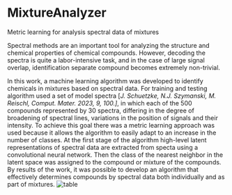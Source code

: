# MixtureAnalyzer
Metric learning for analysis spectral data of mixtures

Spectral methods are an important tool for analyzing the structure and chemical properties of chemical compounds. However, decoding the spectra is
quite a labor-intensive task, and in the case of large signal overlap, identification separate сompound becomes extremely non-trivial.

In this work, a machine learning algorithm was developed to identify chemicals in mixtures based on spectral data. For training and testing
algorithm used a set of model spectra [_J. Schuetzke, N.J. Szymanski, M. Reischl, Comput. Mater. 2023, 9, 100.]_, in which each of the 500 compounds represented by 30 spectra, differing in the degree of broadening of spectral lines, variations in the position of signals and their intensity.
To achieve this goal there was a metric learning approach was used because it allows the algorithm to easily adapt to an increase in the number of classes. At the first stage of the algorithm
high-level latent representations of spectral data are extracted from specta using a convolutional neural network. Then the class of the nearest neighbor in the latent space was assigned to the compound or mixture of the compounds. 
By results of the work, it was possible to develop an algorithm that effectively determines compounds by spectral data both individually and as part of mixtures.
![table](https://sun9-16.userapi.com/impg/7DeCV_dmTrPYk6jOD6rQQDXekMmNt9aZtqUuGA/kWFFw3gj-0I.jpg?size=1081x321&quality=96&sign=945de17258706c0871f3bbe9a94ea9f7&type=album)

